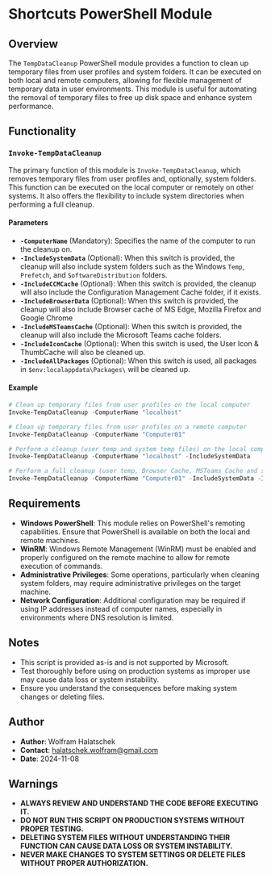 # Shortcuts PowerShell Module

## Overview

The `TempDataCleanup` PowerShell module provides a function to clean up temporary files from user profiles and system folders. It can be executed on both local and remote computers, allowing for flexible management of temporary data in user environments. This module is useful for automating the removal of temporary files to free up disk space and enhance system performance.

## Functionality
### `Invoke-TempDataCleanup`

The primary function of this module is `Invoke-TempDataCleanup`, which removes temporary files from user profiles and, optionally, system folders. This function can be executed on the local computer or remotely on other systems. It also offers the flexibility to include system directories when performing a full cleanup.

#### Parameters

- **`-ComputerName`** (Mandatory): Specifies the name of the computer to run the cleanup on.
- **`-IncludeSystemData`** (Optional): When this switch is provided, the cleanup will also include system folders such as the Windows `Temp`, `Prefetch`, and `SoftwareDistribution` folders.
- **`-IncludeCCMCache`** (Optional): When this switch is provided, the cleanup will also include the Configuration Management Cache folder, if it exists.
- **`-IncludeBrowserData`** (Optional): When this switch is provided, the cleanup will also include Browser cache of MS Edge, Mozilla Firefox and Google Chrome
- **`-IncludeMSTeamsCache`** (Optional): When this switch is provided, the cleanup will also include the Microsoft Teams cache folders.
- **`-IncludeIconCache`** (Optional): When this switch is used, the User Icon & ThumbCache will also be cleaned up.
- **`-IncludeAllPackages`** (Optional): When this switch is used, all packages in `$env:localappdata\Packages\` will be cleaned up.


#### Example

```PowerShell
# Clean up temporary files from user profiles on the local computer
Invoke-TempDataCleanup -ComputerName "localhost"

# Clean up temporary files from user profiles on a remote computer
Invoke-TempDataCleanup -ComputerName "Computer01"

# Perform a cleanup (user temp and system temp files) on the local computer
Invoke-TempDataCleanup -ComputerName "localhost" -IncludeSystemData

# Perform a full cleanup (user temp, Browser Cache, MSTeams Cache and system temp files) on a remote computer
Invoke-TempDataCleanup -ComputerName "Computer01" -IncludeSystemData -IncludeBrowserData -IncludeMSTeamsCache
```

## Requirements

- **Windows PowerShell**: This module relies on PowerShell's remoting capabilities. Ensure that PowerShell is available on both the local and remote machines.
- **WinRM**: Windows Remote Management (WinRM) must be enabled and properly configured on the remote machine to allow for remote execution of commands.
- **Administrative Privileges**: Some operations, particularly when cleaning system folders, may require administrative privileges on the target machine.
- **Network Configuration**: Additional configuration may be required if using IP addresses instead of computer names, especially in environments where DNS resolution is limited.

## Notes

- This script is provided as-is and is not supported by Microsoft.
- Test thoroughly before using on production systems as improper use may cause data loss or system instability.
- Ensure you understand the consequences before making system changes or deleting files.

## Author

- **Author**: Wolfram Halatschek
- **Contact**: halatschek.wolfram@gmail.com
- **Date**: 2024-11-08

## Warnings

- **ALWAYS REVIEW AND UNDERSTAND THE CODE BEFORE EXECUTING IT.**
- **DO NOT RUN THIS SCRIPT ON PRODUCTION SYSTEMS WITHOUT PROPER TESTING.**
- **DELETING SYSTEM FILES WITHOUT UNDERSTANDING THEIR FUNCTION CAN CAUSE DATA LOSS OR SYSTEM INSTABILITY.**
- **NEVER MAKE CHANGES TO SYSTEM SETTINGS OR DELETE FILES WITHOUT PROPER AUTHORIZATION.**